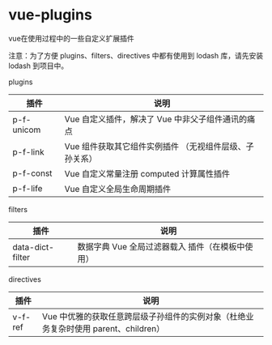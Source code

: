 # vue-plugins
vue在使用过程中的一些自定义扩展插件

注意：为了方便 plugins、filters、directives 中都有使用到 lodash 库，请先安装 lodash 到项目中。

plugins

插件 | 说明
---|---
p-f-unicom | Vue 自定义插件，解决了 Vue 中非父子组件通讯的痛点
p-f-link | Vue 组件获取其它组件实例插件 （无视组件层级、子孙关系）
p-f-const | Vue 自定义常量注册 computed 计算属性插件
p-f-life | Vue 自定义全局生命周期插件

filters

插件 | 说明
---|---
data-dict-filter | 数据字典 Vue 全局过滤器载入 插件（在模板中使用）

directives 

插件 | 说明
---|---
v-f-ref | Vue 中优雅的获取任意跨层级子孙组件的实例对象（杜绝业务复杂时使用 parent、children）
